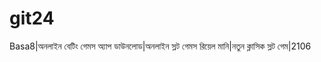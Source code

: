 # git24
Basa8|অনলাইন বেটিং গেমস অ্যাপ ডাউনলোড|অনলাইন স্লট গেমস রিয়েল মানি|নতুন ক্লাসিক স্লট গেম|2106
